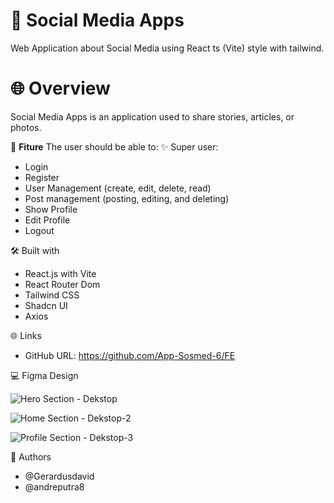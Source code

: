 # 🔔 Social Media Apps

Web Application about Social Media using React ts (Vite) style with tailwind.

# 🌐 Overview

Social Media Apps is an application used to share stories, articles, or photos.

🧩 **Fiture**
The user should be able to:
✨ Super user:
- Login
- Register
- User Management (create, edit, delete, read)
- Post management (posting, editing, and deleting)
- Show Profile
- Edit Profile
- Logout

🛠️ Built with
- React.js with Vite
- React Router Dom
- Tailwind CSS
- Shadcn UI
- Axios

🌐 Links
- GitHub URL: https://github.com/App-Sosmed-6/FE

💻 Figma Design

![Hero Section - Dekstop](https://github.com/App-Sosmed-6/FE/assets/142146086/7588e304-e0a5-466b-a7b6-c9433349a6b9)

![Home Section - Dekstop-2](https://github.com/App-Sosmed-6/FE/assets/142146086/f402a95b-7d56-4234-81bf-4abc0c2fd770)

![Profile Section - Dekstop-3](https://github.com/App-Sosmed-6/FE/assets/142146086/673b6841-fd6b-44cd-af65-057518114c84)

🤖 Authors
- @Gerardusdavid
- @andreputra8

